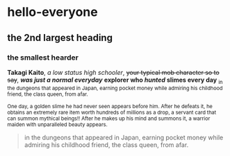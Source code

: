 # hello-everyone
## the 2nd largest heading
### the smallest hearder

**Takagi Kaito**, *a low status high schooler*, ~~your typical mob character so to say~~, ***was just a normal everyday*** **explorer who _hunted_ slimes every day** <sub>in the dungeons that appeared in Japan, earning pocket money while admiring his childhood friend, the class queen, from afar.</sub>

<sup>One day, a golden slime he had never seen appears before him. After he defeats it, he obtains an extremely rare item worth hundreds of millions as a drop, a servant card that can summon mythical beings!! After he makes up his mind and summons it, a warrior maiden with unparalleled beauty appears.</sup>

> in the dungeons that appeared in Japan, earning pocket money while admiring his childhood friend, the class queen, from afar.
